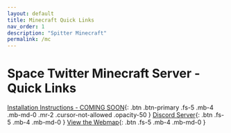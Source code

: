 ```yaml
---
layout: default
title: Minecraft Quick Links
nav_order: 1
description: "Spitter Minecraft"
permalink: /mc
---
```


# Space Twitter Minecraft Server - Quick Links

[Installation Instructions - COMING SOON](/mc){: .btn .btn-primary .fs-5 .mb-4 .mb-md-0 .mr-2 .cursor-not-allowed .opacity-50 }
[Discord Server](https://discord.gg/E9xAeYZxaF){: .btn .fs-5 .mb-4 .mb-md-0 }
[View the Webmap](https://map.spitter.space){: .btn .fs-5 .mb-4 .mb-md-0 }
